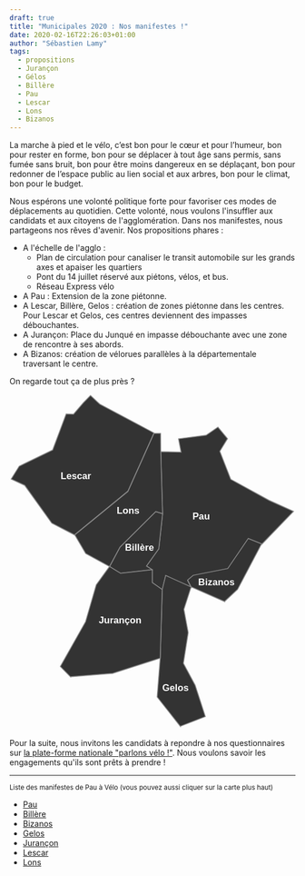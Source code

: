 ```yaml
---
draft: true
title: "Municipales 2020 : Nos manifestes !"
date: 2020-02-16T22:26:03+01:00
author: "Sébastien Lamy"
tags:
  - propositions
  - Jurançon
  - Gélos
  - Billère
  - Pau
  - Lescar
  - Lons
  - Bizanos
---
```


La marche à pied et le vélo, c’est bon pour le cœur et pour l’humeur, bon pour rester en forme, bon pour se déplacer à tout âge sans permis, sans fumée sans bruit, bon pour être moins dangereux en se déplaçant, bon pour redonner de l’espace public au lien social et aux arbres, bon pour le climat, bon pour le budget.

Nous espérons une volonté politique forte pour favoriser ces modes de déplacements
au quotidien. Cette volonté, nous voulons l'insuffler aux candidats et aux citoyens
de l'agglomération. Dans nos manifestes, nous partageons nos rêves d'avenir. Nos
propositions phares : 

* A l'échelle de l'agglo :
  * Plan de circulation pour canaliser le transit automobile sur les grands axes et apaiser les quartiers
  * Pont du 14 juillet réservé aux piétons, vélos, et bus.
  * Réseau Express vélo
* A Pau : Extension de la zone piétonne.
* A Lescar, Billère, Gelos : création de zones piétonne dans les centres. Pour Lescar et Gelos, ces centres deviennent des impasses débouchantes.
* A Jurançon: Place du Junqué en impasse débouchante avec une zone de rencontre à ses abords.
* A Bizanos: création de vélorues parallèles à la départementale traversant le centre.

On regarde tout ça de plus près ?

<style type="text/css" media="screen">
  path {fill:#333; stroke: #888; stroke-width:2;}
  svg text {line-height:125%;font-weight:bold;font-family:"Liberation Sans";fill:#fff;font-size:22.5px;}
  a:hover path, a:focus path {fill:#07E86A; transition: .6s fill}
  a:hover text, a:focus text {fill:#333;}
  svg {width:100%;}
</style>
<svg xmlns="http://www.w3.org/2000/svg" viewBox="0 0 677.66175 795.17204">
 <g transform="translate(-4.2903 -162.08)" id="ManifestMap">
  <a href="https://municipales2020.parlons-velo.fr/manifeste/download/Pau">
    <path id="64445 PAU" d="m366.15 625.47-23.584-16.553-0.002-30.434-13.71-9.0772 29.075-40.58 9.0724-83.135-4.3441-146.78 48.175 1.0388-6.0471-31.502 65.318-8.5433 28.152-19.222 22.653 27.231-18.233 29.9 25.852 66.369 90.537 49.657 58.267 26.163-75.722 78.543-31.505-12.814-48.616 71.228-81.89 16.018-13.246 11.213 8.2555 16.018-60.206-27.231-8.2517 33.639z"/>
  <text y="459.06836" x="437.84421">Pau</text>
  </a>
  <a href="https://municipales2020.parlons-velo.fr/manifeste/download/Billere">
  <path id="64129 BILLERE" d="m342.57 578.42-75.152 8.5432-26.109-16.019 24.722-45.919 84.803-84.256 16.176 4.9393-9.0724 83.135-29.076 40.58 13.71 9.0766z"/>
  <text y="533.80737" x="277.84268">Billère</text>
  </a>
  <a href="https://municipales2020.parlons-velo.fr/manifeste/download/Bizanos">
  <path id="64132 BIZANOS" d="m514.39 653.92-79.783-35.24-8.2555-16.018 13.246-11.213 81.89-16.018 48.616-71.228 31.505 12.814-56.783 107.75-30.437 28.299z"/>
  <text y="615.01691" x="451.54691">Bizanos</text>
  </a>
  <a href="https://municipales2020.parlons-velo.fr/manifeste/download/Gelos">
  <path id="64237 GELOS" d="m409.22 949.22-55.061-69.68 7.1844-91.411 4.8093-162.64 8.2517-33.638 60.206 27.231-17.107 52.86 10.199 55.103-11.358 72.776 27.835 51.792 24.144 74.325-59.111 22.959z"/>
  <text y="865.01093" x="366.28308">Gelos</text>
  </a>
  <a href="https://municipales2020.parlons-velo.fr/manifeste/download/Jurancon">
  <path id="64284 JURANCON" d="m148.92 831.95-24.222-24.561 59.852-106.04 25.311-87.46 31.446-43.249 26.11 16.018 75.152-8.5427 0.002 30.434 23.584 16.553-4.8094 162.64-112.43 35.774-99.987 8.0088z"/>
  <text y="705.07281" x="215.70561">Jurançon</text>
  </a>
  <a href="https://municipales2020.parlons-velo.fr/manifeste/download/Lescar">
  <path id="64335 LESCAR" d="m159.12 496.24-54.71-28.3-64.123-89.44-32.079-14.95 19.073-30.43 79.289-38.45l31.965-85.057 17.328 0.54651 23.463-27.231 16.838-17.087 21.829 20.29 82.328 43.783 46.289 24.561-61.702 137.65-125.79 102.78z"/>
  <text y="363.43817" x="125.25892">Lescar</text>
  </a>
  <a href="https://municipales2020.parlons-velo.fr/manifeste/download/Lons">
  <path id="64348 LONS" d="m241.3 570.69-56.523-30.969-25.66-43.784 125.79-102.78 61.702-137.65 15.712-0.10819 0.32461 43.249 4.3441 146.78-16.176-4.9392-84.802 84.257-24.721 45.919z"/>
  <text y="446.27066" x="258.59906">Lons</text>
  </a>
  <!--
  <path id="64373 MAZERES-LEZONS" d="m416.35 799.68 11.358-72.777-10.199-55.103 17.107-52.86 79.782 35.24-0.0543 21.358-39.727 28.299-12.838 49.657-45.428 46.453z"/>
  <text style="font-size:20px" y="665.2077" x="425.07986"><tspan y="665.2077" x="425.07986">Mazères-</tspan><tspan y="690.2077" x="425.07986">Lezons</tspan></text>
  -->
 </g>
</svg>


Pour la suite, nous invitons les candidats à repondre à nos questionnaires sur [la plate-forme nationale "parlons vélo !"](https://municipales2020.parlons-velo.fr/). Nous voulons savoir les engagements qu'ils sont prêts à prendre !

<hr/>

<span style ="font-size: smaller">Liste des manifestes de Pau à Vélo (vous pouvez aussi cliquer sur la carte plus haut)</span>

* [Pau](https://municipales2020.parlons-velo.fr/manifeste/download/Pau)
* [Billère](https://municipales2020.parlons-velo.fr/manifeste/download/Billere)
* [Bizanos](https://municipales2020.parlons-velo.fr/manifeste/download/Bizanos)
* [Gelos](https://municipales2020.parlons-velo.fr/manifeste/download/Gelos)
* [Jurançon](https://municipales2020.parlons-velo.fr/manifeste/download/Jurancon)
* [Lescar](https://municipales2020.parlons-velo.fr/manifeste/download/Lescar)
* [Lons](https://municipales2020.parlons-velo.fr/manifeste/download/Lons)